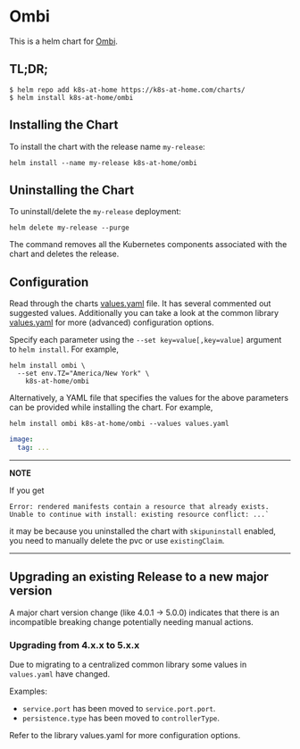 # Ombi

This is a helm chart for [Ombi](https://github.com/tidusjar/Ombi).

## TL;DR;

```shell
$ helm repo add k8s-at-home https://k8s-at-home.com/charts/
$ helm install k8s-at-home/ombi
```

## Installing the Chart

To install the chart with the release name `my-release`:

```console
helm install --name my-release k8s-at-home/ombi
```

## Uninstalling the Chart

To uninstall/delete the `my-release` deployment:

```console
helm delete my-release --purge
```

The command removes all the Kubernetes components associated with the chart and deletes the release.

## Configuration
Read through the charts [values.yaml](https://github.com/k8s-at-home/charts/blob/master/charts/ombi/values.yaml)
file. It has several commented out suggested values.
Additionally you can take a look at the common library [values.yaml](https://github.com/k8s-at-home/charts/blob/master/charts/common/values.yaml) for more (advanced) configuration options.

Specify each parameter using the `--set key=value[,key=value]` argument to `helm install`. For example,
```console
helm install ombi \
  --set env.TZ="America/New York" \
    k8s-at-home/ombi
```
Alternatively, a YAML file that specifies the values for the above parameters can be provided while installing the
chart. For example,
```console
helm install ombi k8s-at-home/ombi --values values.yaml 
```

```yaml
image:
  tag: ...
```

---
**NOTE**

If you get
```console
Error: rendered manifests contain a resource that already exists. Unable to continue with install: existing resource conflict: ...`
```
it may be because you uninstalled the chart with `skipuninstall` enabled, you need to manually delete the pvc or use `existingClaim`.

---

## Upgrading an existing Release to a new major version

A major chart version change (like 4.0.1 -> 5.0.0) indicates that there is an incompatible breaking change potentially needing manual actions.

### Upgrading from 4.x.x to 5.x.x

Due to migrating to a centralized common library some values in `values.yaml` have changed.

Examples:

* `service.port` has been moved to `service.port.port`.
* `persistence.type` has been moved to `controllerType`.

Refer to the library values.yaml for more configuration options.
